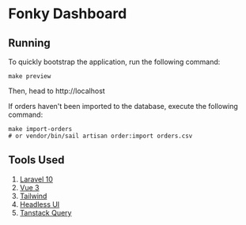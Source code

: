 # Fonky Dashboard

## Running

To quickly bootstrap the application, run the following command:

```
make preview
```

Then, head to http://localhost

If orders haven't been imported to the database, execute the following command:

```
make import-orders
# or vendor/bin/sail artisan order:import orders.csv
```

## Tools Used

1. [Laravel 10](https://laravel.com)
2. [Vue 3](https://vuejs.org/)
3. [Tailwind](https://tailwindcss.com/)
4. [Headless UI](https://headlessui.com/)
5. [Tanstack Query](https://tanstack.com/query/latest/docs/vue/installation)
